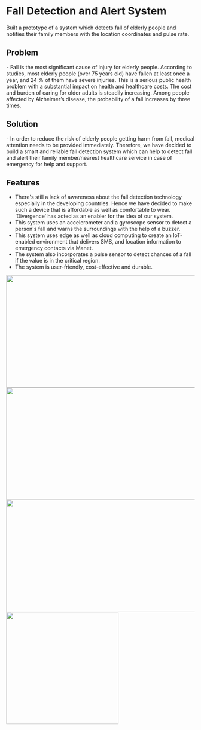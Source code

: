 # Fall Detection and Alert System
Built a prototype of a system which detects fall of elderly people and notifies their family members with the location coordinates and pulse rate.
<h2>Problem</h2>-
Fall is the most significant cause of injury for elderly people. According to studies, most elderly people (over 75 years old) have fallen at least once a year, and 24 % of them have severe injuries. This is a serious public health problem with a substantial impact on health and healthcare costs. The cost and burden of caring for older adults is steadily increasing. Among people affected by Alzheimer’s disease, the probability of a fall increases by three times.

<h2>Solution</h2>-
In order to reduce the risk of elderly people getting harm from fall, medical attention needs to be provided immediately. Therefore, we have decided to build a smart and reliable fall detection system which can help to detect fall and alert their family member/nearest healthcare service in case of emergency for help and support.
</br>
<h2>Features</h2>
<ul>
<li>There's still a lack of awareness about the fall detection technology especially in the developing countries. Hence we have decided to make such a device that is affordable as well as comfortable to wear.
‘Divergence’ has acted as an enabler for the idea of our system.</li>
<li>This system uses an accelerometer and a gyroscope sensor to detect a person's fall and warns the surroundings with the help of a buzzer.</li>
<li>This system uses edge as well as cloud computing to create an IoT-enabled environment that delivers SMS, and location information to emergency contacts via Manet.</li>
<li>The system also incorporates a pulse sensor to detect chances of a fall if the value is in the critical region.</li>
<li>The system is user-friendly, cost-effective and durable.</li>
</ul>
<img style="width:600px;height:300px;"src="https://user-images.githubusercontent.com/54185285/176994901-176af6c7-44ab-4a9e-8ca0-5d74b8396bed.jpeg">
<img style="width:600px;height:300px;"src="https://user-images.githubusercontent.com/54185285/176994904-a31472fc-1601-4a69-8b2e-92d72ff77f0d.jpeg">
<img style="width:600px;height:300px;"src="https://user-images.githubusercontent.com/54185285/176994877-d65860de-86cb-4db2-80e9-82c9ec8d15c8.jpeg">
<img style="width:300px;height:300px;"src="https://user-images.githubusercontent.com/54185285/176994888-79cbab7e-c81a-477e-8d75-25f1e5f622cb.png">
